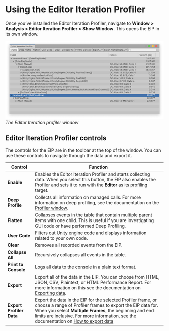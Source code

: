 # Using the Editor Iteration Profiler
Once you’ve installed the Editor Iteration Profiler, navigate to __Window &gt; Analysis &gt; Editor Iteration Profiler &gt; Show Window__. This opens the EIP in its own window. 

![](images/editor-iteration-profiler-window.png) <br/>
*The Editor Iteration profiler window*

## Editor Iteration Profiler controls
The controls for the EIP are in the toolbar at the top of the window. You can use these controls to navigate through the data and export it.

|**Control**|**Function**|
|---|---|
|**Enable**|Enables the Editor Iteration Profiler and starts collecting data. When you select this button, the EIP also enables the Profiler and sets it to run with the __Editor__ as its profiling target.| 
|**Deep Profile**|Collects all information on managed calls. For more information on deep profiling, see the documentation on the [Profiler window](https://docs.unity3d.com/Manual/ProfilerWindow.html#deep-profiling).|
|**Flatten**|Collapses events in the table that contain multiple parent items with one child. This is useful if you are investigating GUI code or have performed Deep Profiling.|
|**User Code**|Filters out Unity engine code and displays information related to your own code.|
|**Clear**|Removes all recorded events from the EIP.|
|**Collapse All**|Recursively collapses all events in the table.|
|**Print to Console**|Logs all data to the console in a plain text format.|
|**Export**|Export all of the data in the EIP. You can choose from HTML, JSON, CSV, Plaintext, or HTML Performance Report. For more information on this see the documentation on [Exporting data](exporting-data).|
|**Export Profiler Data**|Export the data in the EIP for the selected Profiler frame, or choose a range of Profiler frames to export the EIP data for. When you select **Multiple Frames**, the beginning and end limits are inclusive. For more information, see the documentation on [How to export data](exporting-data#how-to-export-data)|